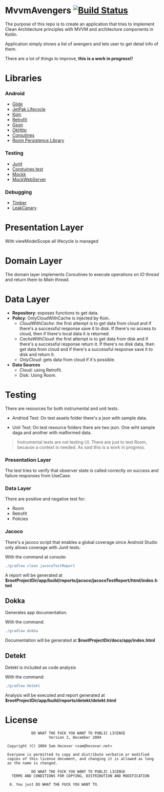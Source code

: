 # MvvmAvengers [![Build Status](https://app.bitrise.io/app/ff3ca2386abcbe04/status.svg?token=tZ5t49pIDhAlmyIvLawNAw)](https://app.bitrise.io/app/ff3ca2386abcbe04)

The purpose of this repo is to create an application that tries to 
implement Clean Architecture principles with MVVM and architecture components in Kotlin.

Application simply shows a list of avengers and lets user to get detail info of them.

There are a lot of things to improve, **this is a work in progress!!**

Libraries
=========

### Android
* [Glide][2]
* [JetPak Lifecycle][3]
* [Koin][4]
* [Retrofit][5]
* [Gson][6]
* [OkHttp][7]
* [Coroutines][8]
* [Room Persistence Library][9]

### Testing
* [Junit][10]
* [Corotuines test][11]
* [Mockk][12]
* [MockWebServer][13]

### Debugging 
* [Timber][14]
* [LeakCanary][15]

[2]: https://github.com/bumptech/glide
[3]: https://developer.android.com/jetpack/androidx/releases/lifecycle
[4]: https://insert-koin.io/
[5]: https://github.com/square/retrofit
[6]: https://github.com/google/gson
[7]: https://github.com/square/okhttp
[8]: https://github.com/Kotlin/kotlinx.coroutines
[9]: https://developer.android.com/topic/libraries/architecture/room
[10]: http://developer.android.com/intl/es/reference/junit/framework/package-summary.html
[11]: https://github.com/Kotlin/kotlinx.coroutines/tree/master/core/kotlinx-coroutines-test
[12]: https://mockk.io/
[13]: https://github.com/square/okhttp/tree/master/mockwebserver
[14]: https://github.com/JakeWharton/timber
[15]: https://github.com/square/leakcanary

Presentation Layer
==================
With viewModelScope all lifecycle is managed

Domain Layer
============
The domain layer implements Coroutines to execute operations on *IO thread* and 
return them to *Main thread*.

Data Layer
==========
- **Repository**: exposes functions to get data.
- **Policy**: OnlyCloudWithCache is injected by Koin.
  - *CloudWithCache*: the first attempt is to get data from cloud and if there's
  a successful response save it to disk. If there's no access to cloud, then if 
  there's local data it is returned.
  - *CacheWithCloud*: the first attempt is to get data from disk and if there's
   a successful response return it. If there's no disk data, then get data from 
   cloud and if there's a successful response save it to disk and return it.
  - *OnlyCloud*: gets data from cloud if it's possible.
- **Data Sources**
  - Cloud: using Retrofit.
  - Disk: Using Room. 

Testing
==========
There are resources for both instrumental and unit tests. 
 - Andriod Test: On test assets folder there's a json with sample data. 
 
 - Unit Test: On test resource folders there are two json. One wiht sample
 daga and another with malformed data.


>Instrumental tests are not testing UI. There are just to test Room, because
a context is needed. As said this is a work in progress.

### Presentation Layer
The test tries to verify that observer state is called correctly on success and failure responses from UseCase.

### Data Layer
There are positive and negative test for:
  - Room
  - Retrofit
  - Policies
  
### Jacoco
There's a jacoco script that enables a global coverage since Android Studio only allows coverage with Junit tests.

With the command at console:
```gradle
./gradlew clean jacocoTestReport
```
A report will be generated at **$rootProjectDir/app/build/reports/jacoco/jacocoTestReport/html/index.html**

## Dokka
Generates app documentation.

With the command:
```gradle
./gradlew dokka
```
Documentation will be generated at **$rootProjectDir/docs/app/index.html**

## Detekt
Detekt is included as code analysis

With the command:
```gradle
./gradlew detekt
```
Analysis will be executed and report generated at **$rootProjectDir/app/build/reports/detekt/detekt.html**
  

License
=====

```
            DO WHAT THE FUCK YOU WANT TO PUBLIC LICENSE
                    Version 2, December 2004

 Copyright (C) 2004 Sam Hocevar <sam@hocevar.net>

 Everyone is permitted to copy and distribute verbatim or modified
 copies of this license document, and changing it is allowed as long
 as the name is changed.

            DO WHAT THE FUCK YOU WANT TO PUBLIC LICENSE
   TERMS AND CONDITIONS FOR COPYING, DISTRIBUTION AND MODIFICATION

  0. You just DO WHAT THE FUCK YOU WANT TO.
